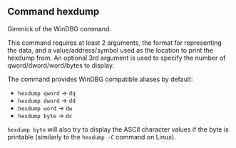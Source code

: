 ## Command hexdump

Gimmick of the WinDBG command.

This command requires at least 2 arguments, the format for representing the
data, and a value/address/symbol used as the location to print the hexdump
from. An optional 3rd argument is used to specify the number of
qword/dword/word/bytes to display.

The command provides WinDBG compatible aliases by default:

  - `hexdump qword` -> `dq`
  - `hexdump dword` -> `dd`
  - `hexdump word` -> `dw`
  - `hexdump byte` -> `dc`

`hexdump byte` will also try to display the ASCII character values if the byte
is printable (similarly to the `hexdump -C` command on Linux).
